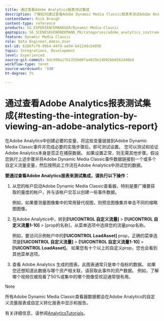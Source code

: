 ```yaml
---
title: 通过查看Adobe Analytics报表测试集成
description: 了解如何通过查看Adobe Dynamic Media Classic报表来测试Adobe Analytics中的集成。
contentOwner: Rick Brough
content-type: reference
products: SG_EXPERIENCEMANAGER/Dynamic-Media-Classic
geptopics: SG_SCENESEVENONDEMAND_PK/categories/adobe_analytics_instrumentation_kit
feature: Dynamic Media Classic
role: Data Engineer,Admin,User
exl-id: 6186fcf0-99b4-447d-ae94-b4124dcb405b
topic: Integrations, Development
level: Experienced
source-git-commit: 8dc990a1fb1355b00fa4839e14b92bb6562d40b4
workflow-type: tm+mt
source-wordcount: '338'
ht-degree: 5%

---
```


# 通过查看Adobe Analytics报表测试集成{#testing-the-integration-by-viewing-an-adobe-analytics-report}

在Adobe Analytics中创建必要的变量、将这些变量链接到Adobe Dynamic Media Classic事件并完成必要的实施步骤后，即可测试设置。 您可以测试和验证Adobe Analytics本身是否正在捕获数据。 如果设置正常，则无需其他步骤。假设您执行上述步骤并将Adobe Dynamic Media Classic事件数据链接到一个或多个自定义流量变量，然后按照此工作流在Adobe Analytics中测试您的数据。

**要通过查看Adobe Analytics报表来测试集成，请执行以下操作：**

1. 从您的帐户启动Adobe Dynamic Media Classic查看器，特别是要广播要获取的量度的帐户，并与该帐户交互以创建一些事件数据。

   例如，如果要测量图像集中的常用替代视图，则预览图像集并单击不同的缩略图图像。

1. 在Adobe Analytics中，转到&#x200B;**[!UICONTROL 自定义流量]** > **[!UICONTROL 自定义流量1-10]** > [prop的名称]，从菜单选项中选择您的流量prop名称。

   例如，要访问示例帐户中的&#x200B;**[!UICONTROL LoadAsset]** prop，正确的菜单选项是&#x200B;**[!UICONTROL 自定义流量]** > **[!UICONTROL 自定义流量1-10]** > **[!UICONTROL LoadAsset]**。 如果您有十个以上的自定义prop，您也会看到其他菜单选项。

1. 查看 Adobe Analytics 生成的图表。此图表通常只是单个指标的数据。 如果您还想知道此数据与哪个资产相关联，请获取此事件的资产数据。 例如，了解哪个视频仅被观看了50%或集中的哪个图像受欢迎通常很有用。

>[!NOTE]
>
>所有Adobe Dynamic Media Classic查看器数据都会在Adobe Analytics的自定义流量报表或自定义转化报表中显示和报告。

有关详细信息，请参阅[AnalyticsTutorials](https://experienceleague.adobe.com/zh-hans/docs/analytics-learn/tutorials/overview)。